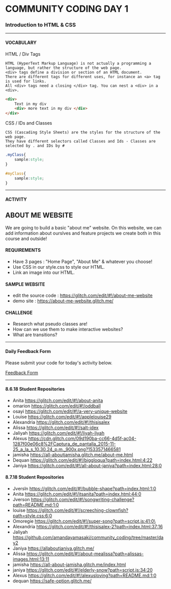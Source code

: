 # COMMUNITY CODING DAY 1
### Introduction to HTML & CSS

***

#### VOCABULARY

HTML / Div Tags 
```
HTML (HyperText Markup Language) is not actually a programming a language, but rather the structure of the web page.
<div> tags define a division or section of an HTML document.  
There are different tags for different uses, for instance an <a> tag is used for links.  
All <div> tags need a closing </div> tag. You can nest a <div> in a <div>.
```

```HTML
<div>
	Text in my div
	<div> more text in my div </div>
</div>
```

CSS / IDs and Classes
```
CSS (Cascading Style Sheets) are the styles for the structure of the web page.
They have different selectors called Classes and Ids - Classes are selected by . and IDs by #
```

```CSS
.myClass{ 
	sample:style; 
}

#myClass{ 
	sample:style; 
}
```


***


#### ACTIVITY

## ABOUT ME WEBSITE
We are going to build a basic "about me" website. On this website, we can add information about ourslves and feature projects we create both in this course and outside!

#### REQUIREMENTS
- Have 3 pages : "Home Page", "About Me" & whatever you choose!
- Use CSS in our style.css to style our HTML.
- Link an image into our HTML. 

#### SAMPLE WEBSITE
- edit the source code : https://glitch.com/edit/#!/about-me-website
- demo site : https://about-me-website.glitch.me/

#### CHALLENGE
- Research what pseudo classes are!
- How can we use them to make interactive websites?
- What are transitions?


***


#### Daily Feedback Form
Please submit your code for today's activity below. 

[Feedback Form](https://docs.google.com/forms/d/e/1FAIpQLSfRpKr7MUh3Nw3T8MxQsQbpDjdpXJOg_oT5OzkEb6kPUEng-Q/viewform?c=0&w=1)

***

#### 8.6.18 Student Repositories

- Anita	https://glitch.com/edit/#!/about-anita
- omarion	https://glitch.com/edit/#!/oddball
- osayi	https://glitch.com/edit/#!/a-very-unique-website
- Louise	https://glitch.com/edit/#!/applelouise29
- Alexandria	https://glitch.com/edit/#!/thisisalex
- Alissa	https://glitch.com/edit/#!/salt-idex
- Jaliyah	https://glitch.com/edit/#!/liyah-liyah
- Alexus	https://cdn.glitch.com/09d190ba-cc66-4d5f-ac04-1287f00e06c8%2FCaptura_de_pantalla_2015-11-25_a_la_s_10.30.24_p.m._900x.png?1533571466581
- jamisha	https://all-aboutjamisha.glitch.me/about-me.html
- Dequan	https://glitch.com/edit/#!/biggloqua?path=index.html:4:22
- Janiya	https://glitch.com/edit/#!/all-about-janiya?path=index.html:28:0


#### 8.7.18 Student Repositories

- Jversln	https://glitch.com/edit/#!/bubble-shape?path=index.html:1:0
- Anita	https://glitch.com/edit/#!/itsanita?path=index.html:44:0
- Jverson	https://glitch.com/edit/#!/songwriting-challenge?path=README.md:1:0
- louise	https://glitch.com/edit/#!/screeching-clownfish?path=style.css:6:0
- Omoregie	https://glitch.com/edit/#!/super-song?path=script.js:41:0\
- Alexandria	https://glitch.com/edit/#!/thisisalex-2?path=index.html:37:16
- Jaliyah	https://github.com/amandayamasaki/community_coding/tree/master/day2
- Janiya	https://allaboutjaniya.glitch.me/ 
- Alissa	https://glitch.com/edit/#!/about-mealissa?path=alissas-images.html:13:11
- jamisha	https://all-about-jamisha.glitch.me/index.html
- janiya	https://glitch.com/edit/#!/elderly-snow?path=script.js:34:20
- Alexus	https://glitch.com/edit/#!/alexusloving?path=README.md:1:0
- dequan	https://safe-option.glitch.me/

